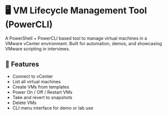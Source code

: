# 🖥️ VM Lifecycle Management Tool (PowerCLI)

A PowerShell + PowerCLI based tool to manage virtual machines in a VMware vCenter environment. Built for automation, demos, and showcasing VMware scripting in interviews.

## 🔧 Features

- Connect to vCenter
- List all virtual machines
- Create VMs from templates
- Power On / Off / Restart VMs
- Take and revert to snapshots
- Delete VMs
- CLI menu interface for demo or lab use



